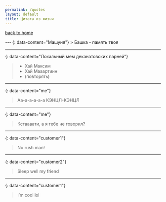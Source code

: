 ```yaml
---
permalink: /quotes
layout: default
title: Цитаты из жизни
---
```

<div class="wrapper">
    <p><a href="/">back to home</a></p>
</div>
---
{: data-content="Машуня"}
> Башка - память твоя

---
{: data-content="Локальный мем деканатовских парней"}
> - Хай Максим
> - Хай Мааартиин
> - (повторять)

---
{: data-content="me"}
> Аа-а-а-а-а-а КЭНЦЛ-КЭНЦЛ

---
{: data-content="me"}
> Кстаааати, а я тебе не говорил?

---
{: data-content="customer1"}
> No rush man!

---
{: data-content="customer2"}
> Sleep well my friend

---
{: data-content="customer1"}
> I’m cool lol